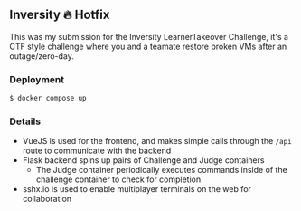 ## Inversity ️‍🔥 Hotfix

This was my submission for the Inversity LearnerTakeover Challenge, it's a CTF style challenge where you and a teamate restore broken VMs after an outage/zero-day.

### Deployment

```sh
$ docker compose up
```

### Details

* VueJS is used for the frontend, and makes simple calls through the `/api` route to communicate with the backend
* Flask backend spins up pairs of Challenge and Judge containers
   * The Judge container periodically executes commands inside of the challenge container to check for completion
* sshx.io is used to enable multiplayer terminals on the web for collaboration

